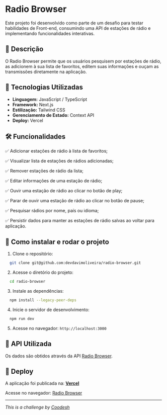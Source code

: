 # Radio Browser

Este projeto foi desenvolvido como parte de um desafio para testar habilidades de Front-end, consumindo uma API de estações de rádio e implementando funcionalidades interativas.

## 📌 Descrição

O Radio Browser permite que os usuários pesquisem por estações de rádio, as adicionem à sua lista de favoritos, editem suas informações e ouçam as transmissões diretamente na aplicação.

## 🚀 Tecnologias Utilizadas

- **Linguagem:** JavaScript / TypeScript
- **Framework:** Next.js
- **Estilização:** Tailwind CSS
- **Gerenciamento de Estado:** Context API
- **Deploy:** Vercel

## 🛠 Funcionalidades

✅ Adicionar estações de rádio à lista de favoritos;

✅ Visualizar lista de estações de rádios adicionadas;

✅ Remover estações de rádio da lista;

✅ Editar informações de uma estação de rádio;

✅ Ouvir uma estação de rádio ao clicar no botão de play;

✅ Parar de ouvir uma estação de rádio ao clicar no botão de pause;

✅ Pesquisar rádios por nome, país ou idioma;

✅ Persistir dados para manter as estações de rádio salvas ao voltar para aplicação.

## 📄 Como instalar e rodar o projeto

1. Clone o repositório:
```sh
  git clone git@github.com:devdavimoliveira/radio-browser.git
```

2. Acesse o diretório do projeto:
```sh
  cd radio-browser
```

3. Instale as dependências:
```sh
  npm install --legacy-peer-deps
```

4. Inicie o servidor de desenvolvimento:
```sh
  npm run dev
```

5. Acesse no navegador: `http://localhost:3000`

## 📡 API Utilizada

Os dados são obtidos através da API [Radio Browser](https://de1.api.radio-browser.info/json/stations/search?limit=10).

## 📌 Deploy

A aplicação foi publicada na: [**Vercel**](https://vercel.com/)

Acesse no navegador: [Radio Browser](https://radio-browser-ecru.vercel.app/)

---

_This is a challenge by [Coodesh](https://coodesh.com)_


